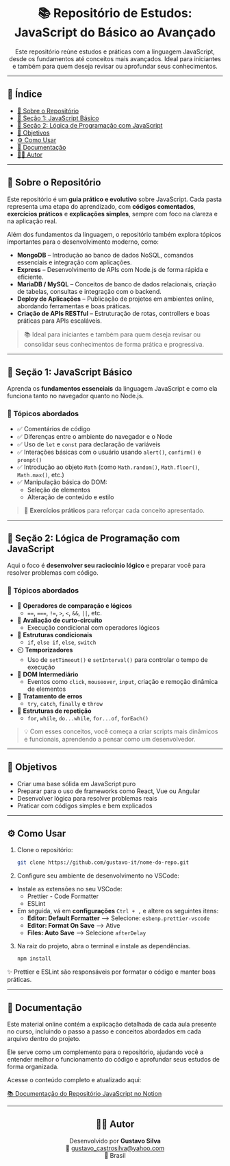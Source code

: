 <h1 align="center">📚 Repositório de Estudos: JavaScript do Básico ao Avançado</h1>

<p align="center">
  Este repositório reúne estudos e práticas com a linguagem JavaScript, desde os fundamentos até conceitos mais avançados.  
  Ideal para iniciantes e também para quem deseja revisar ou aprofundar seus conhecimentos.
</p>

---

## 🧭 Índice

- [🔰 Sobre o Repositório](#-sobre-o-repositório)
- [📘 Seção 1: JavaScript Básico](#-seção-1-javascript-básico)
- [🧠 Seção 2: Lógica de Programação com JavaScript](#-seção-2-lógica-de-programação-com-javascript)
- [🎯 Objetivos](#-objetivos)
- [⚙️ Como Usar](#%EF%B8%8F-como-usar)
- [📖 Documentação](#-documentação)
- [👨‍💻 Autor](#autor)

---

## 🔰 Sobre o Repositório

Este repositório é um **guia prático e evolutivo** sobre JavaScript. Cada pasta representa uma etapa do aprendizado, com **códigos comentados**, **exercícios práticos** e **explicações simples**, sempre com foco na clareza e na aplicação real.

Além dos fundamentos da linguagem, o repositório também explora tópicos importantes para o desenvolvimento moderno, como:

- **MongoDB** – Introdução ao banco de dados NoSQL, comandos essenciais e integração com aplicações.
- **Express** – Desenvolvimento de APIs com Node.js de forma rápida e eficiente.
- **MariaDB / MySQL** – Conceitos de banco de dados relacionais, criação de tabelas, consultas e integração com o backend.
- **Deploy de Aplicações** – Publicação de projetos em ambientes online, abordando ferramentas e boas práticas.
- **Criação de APIs RESTful** – Estruturação de rotas, controllers e boas práticas para APIs escaláveis.

> 📚 Ideal para iniciantes e também para quem deseja revisar ou consolidar seus conhecimentos de forma prática e progressiva.

---

## 📘 Seção 1: JavaScript Básico

Aprenda os **fundamentos essenciais** da linguagem JavaScript e como ela funciona tanto no navegador quanto no Node.js.

### 📌 Tópicos abordados

- ✅ Comentários de código
- ✅ Diferenças entre o ambiente do navegador e o Node
- ✅ Uso de `let` e `const` para declaração de variáveis
- ✅ Interações básicas com o usuário usando `alert()`, `confirm()` e `prompt()`
- ✅ Introdução ao objeto `Math` (como `Math.random()`, `Math.floor()`, `Math.max()`, etc.)
- ✅ Manipulação básica do DOM:
  - Seleção de elementos
  - Alteração de conteúdo e estilo

> 📎 **Exercícios práticos** para reforçar cada conceito apresentado.

---

## 🧠 Seção 2: Lógica de Programação com JavaScript

Aqui o foco é **desenvolver seu raciocínio lógico** e preparar você para resolver problemas com código.

### 📌 Tópicos abordados

- 🔁 **Operadores de comparação e lógicos**
  - `==`, `===`, `!=`, `>`, `<`, `&&`, `||`, etc.
- 🧮 **Avaliação de curto-circuito**
  - Execução condicional com operadores lógicos
- 🧪 **Estruturas condicionais**
  - `if`, `else if`, `else`, `switch`
- ⏲️ **Temporizadores**
  - Uso de `setTimeout()` e `setInterval()` para controlar o tempo de execução
- 🧩 **DOM Intermediário**
  - Eventos como `click`, `mouseover`, `input`, criação e remoção dinâmica de elementos
- 🧯 **Tratamento de erros**
  - `try`, `catch`, `finally` e `throw`
- 🔂 **Estruturas de repetição**
  - `for`, `while`, `do...while`, `for...of`, `forEach()`

> 💡 Com esses conceitos, você começa a criar scripts mais dinâmicos e funcionais, aprendendo a pensar como um desenvolvedor.

---

## 🎯 Objetivos

- Criar uma base sólida em JavaScript puro
- Preparar para o uso de frameworks como React, Vue ou Angular
- Desenvolver lógica para resolver problemas reais
- Praticar com códigos simples e bem explicados

---

## ⚙️ Como Usar

1. Clone o repositório:

   ```bash
   git clone https://github.com/gustavo-it/nome-do-repo.git
   ```
2. Configure seu ambiente de desenvolvimento no VSCode:
  - Instale as extensões no seu VSCode:
    - Prettier - Code Formatter
    - ESLint
  - Em seguida, vá em **configurações** `Ctrl + ,` e altere os seguintes itens:
    - **Editor: Default Formatter** --> Selecione: `esbenp.prettier-vscode`
    - **Editor: Format On Save** --> Ative
    - **Files: Auto Save** --> Selecione `afterDelay`
3. Na raiz do projeto, abra o terminal e instale as dependências.
   ```bash
   npm install
   ```
✨ Prettier e ESLint são responsáveis por formatar o código e manter boas práticas.

---

## 📖 Documentação

Este material online contém a explicação detalhada de cada aula presente no curso, incluindo o passo a passo e conceitos abordados em cada arquivo dentro do projeto.

Ele serve como um complemento para o repositório, ajudando você a entender melhor o funcionamento do código e aprofundar seus estudos de forma organizada.

Acesse o conteúdo completo e atualizado aqui:

[📚 Documentação do Repositório JavaScript no Notion](https://gustavo-it.notion.site/JavaScript-do-B-sico-ao-Avan-ado-23310793a6448069bfbcfffb890af8dc?pvs=74)

---

<h2 align="center" id="autor"> 👨‍💻 Autor </h2>
<p align="center">
  Desenvolvido por <strong>Gustavo Silva</strong><br>
  📧 <a href="mailto:gustavo_castrosilva@yahoo.com">gustavo_castrosilva@yahoo.com</a><br>
  📍 Brasil
</p>
